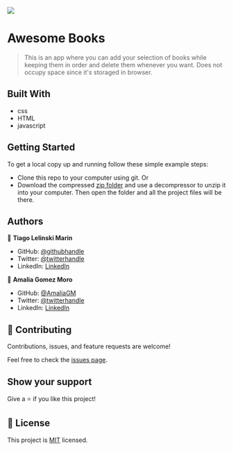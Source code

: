 ![](https://img.shields.io/badge/Microverse-blueviolet)

# Awesome Books

>This is an app where you can add your selection of books while keeping them in order and delete them whenever you want.  Does not occupy space since it's storaged in browser. 


## Built With

- css
- HTML
- javascript


## Getting Started

To get a local copy up and running follow these simple example steps:

- Clone this repo to your computer using git.
Or
- Download the compressed [zip folder](https://github.com/AmaliaGM/AwesomeBooks/archive/refs/heads/master.zip) and use a decompressor to unzip it into your computer. Then open the folder and all the project files will be there.


## Authors

👤 **Tiago Lelinski Marin**

- GitHub: [@githubhandle](https://github.com/Tiago-Lelinski-Marin)
- Twitter: [@twitterhandle](https://twitter.com/LelinskiMarin)
- LinkedIn: [LinkedIn](https://www.linkedin.com/in/tiago-lelinski-marin/)

👤 **Amalia Gomez Moro**


- GitHub: [@AmaliaGM](https://github.com/AmaliaGM)
- Twitter: [@twitterhandle](https://twitter.com/AmaliaGomezMoro)
- LinkedIn: [LinkedIn](https://www.linkedin.com/in/maria-amalia-gomez-moro/)


## 🤝 Contributing

Contributions, issues, and feature requests are welcome!

Feel free to check the [issues page](../../issues/).

## Show your support

Give a ⭐️ if you like this project!

## 📝 License

This project is [MIT](./MIT.md) licensed.
